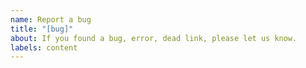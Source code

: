 ```yaml
---
name: Report a bug
title: "[bug]"
about: If you found a bug, error, dead link, please let us know. 
labels: content
---
```


